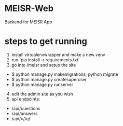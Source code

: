 # MEISR-Web
Backend for MEISR App

# steps to get running

1. install virtualenvwrapper and make a new venv
2. run 'pip install -r requirements.txt'
3. go into /meisr and setup the site
  * $ python manage.py makemigrations; python migrate
  * $ python manage.py createsuperuser
  * $ python manage.py runserver
4. edit the admin site as you wish
5. api endpoints:
  * /api/questions
  * /api/answers
  * /api/u/<id>/q/<qid>
